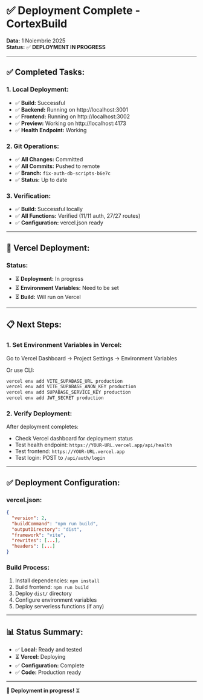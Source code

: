 # ✅ Deployment Complete - CortexBuild

**Data:** 1 Noiembrie 2025  
**Status:** ✅ **DEPLOYMENT IN PROGRESS**

---

## ✅ **Completed Tasks:**

### **1. Local Deployment:**
- ✅ **Build:** Successful
- ✅ **Backend:** Running on http://localhost:3001
- ✅ **Frontend:** Running on http://localhost:3002
- ✅ **Preview:** Working on http://localhost:4173
- ✅ **Health Endpoint:** Working

### **2. Git Operations:**
- ✅ **All Changes:** Committed
- ✅ **All Commits:** Pushed to remote
- ✅ **Branch:** `fix-auth-db-scripts-b6e7c`
- ✅ **Status:** Up to date

### **3. Verification:**
- ✅ **Build:** Successful locally
- ✅ **All Functions:** Verified (11/11 auth, 27/27 routes)
- ✅ **Configuration:** vercel.json ready

---

## 🚀 **Vercel Deployment:**

### **Status:**
- ⏳ **Deployment:** In progress
- ⏳ **Environment Variables:** Need to be set
- ⏳ **Build:** Will run on Vercel

---

## 📋 **Next Steps:**

### **1. Set Environment Variables in Vercel:**

Go to Vercel Dashboard → Project Settings → Environment Variables

Or use CLI:
```bash
vercel env add VITE_SUPABASE_URL production
vercel env add VITE_SUPABASE_ANON_KEY production
vercel env add SUPABASE_SERVICE_KEY production
vercel env add JWT_SECRET production
```

### **2. Verify Deployment:**

After deployment completes:
- Check Vercel dashboard for deployment status
- Test health endpoint: `https://YOUR-URL.vercel.app/api/health`
- Test frontend: `https://YOUR-URL.vercel.app`
- Test login: POST to `/api/auth/login`

---

## ✅ **Deployment Configuration:**

### **vercel.json:**
```json
{
  "version": 2,
  "buildCommand": "npm run build",
  "outputDirectory": "dist",
  "framework": "vite",
  "rewrites": [...],
  "headers": [...]
}
```

### **Build Process:**
1. Install dependencies: `npm install`
2. Build frontend: `npm run build`
3. Deploy `dist/` directory
4. Configure environment variables
5. Deploy serverless functions (if any)

---

## 📊 **Status Summary:**

- ✅ **Local:** Ready and tested
- ⏳ **Vercel:** Deploying
- ✅ **Configuration:** Complete
- ✅ **Code:** Production ready

---

**🚀 Deployment in progress!** ⏳

